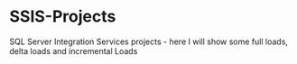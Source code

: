 # SSIS-Projects
SQL Server Integration Services projects - here I will show some full loads, delta loads and incremental Loads

